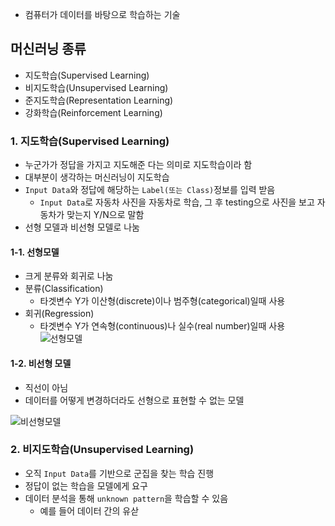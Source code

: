 
- 컴퓨터가 데이터를 바탕으로 학습하는 기술


## 머신러닝 종류
- 지도학습(Supervised Learning)
- 비지도학습(Unsupervised Learning)
- 준지도학습(Representation Learning)
- 강화학습(Reinforcement Learning)

### 1. 지도학습(Supervised Learning)
- 누군가가 정답을 가지고 지도해준 다는 의미로 지도학습이라 함
- 대부분이 생각하는 머신러닝이 지도학습
- `Input Data`와 정답에 해당하는 `Label(또는 Class)`정보를 입력 받음
	- `Input Data`로 자동차 사진을 자동차로 학습, 그 후 testing으로 사진을 보고 자동차가 맞는지 Y/N으로 말함
- 선형 모델과 비선형 모델로 나눔

#### 1-1. 선형모델
- 크게 분류와 회귀로 나눔
- 분류(Classification)
	- 타겟변수 Y가 이산형(discrete)이나 범주형(categorical)일때 사용
- 회귀(Regression)
	- 타겟변수 Y가 연속형(continuous)나 실수(real number)일때 사용
![선형모델](classification_regression.png)


#### 1-2. 비선형 모델
- 직선이 아님
- 데이터를 어떻게 변경하더라도 선형으로 표현할 수 없는 모델

![비선형모델](nonlinear.png)


### 2. 비지도학습(Unsupervised Learning)
- 오직 `Input Data`를 기반으로 군집을 찾는 학습 진행
- 정답이 없는 학습을 모델에게 요구
- 데이터 분석을 통해 `unknown pattern`을 학습할 수 있음
	- 예를 들어 데이터 간의 유삳



